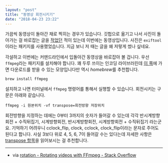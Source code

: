 ```yaml
---
layout: "post"
title: "동영상 회전시키기"
date: "2018-04-23 23:22"
---
```


가끔씩 동영상이 돌아간 채로 찍히는 경우가 있습니다. 깃헙으로 옮기고 나서 사진이 돌아가는 걸 바로잡는 글을 [적었던](https://canor.cf/2016/03/25/problem_from_images_rotating_without_reason/) 적이 있는데 이번에는 동영상입니다. 사진은 `exiftool`이라는 패키지를 사용했었습니다. 지금 보니 저 때는 글을 왜 저렇게 썼나 싶네요.

각설하고 이번에는 커맨드라인에서 입돌아간 동영상을 바로잡아 볼 겁니다. 우선 `ffmpeg`라는 패키지를 설치해야 합니다. 꽤 두루 쓰이는 인코딩 라이브러린데 [이 쪽](https://www.ffmpeg.org)에 가면 다운로드를 받을 수 있는 모양입니다만 역시 *homebrew*를 추천합니다.

```
brew install ffmpeg
```

설치하고 나면 터미널에서 `ffmpeg` 명령어를 통해서 실행할 수 있습니다. 회전시키는 구문은 아래와 같습니다.

```
ffmpeg -i 원본위치 -vf transpose=회전방향 저장위치
```

회전방향을 지정하는 데에는 0부터 3까지의 숫자가 들어갈 수 있는데 각각 반시계방향회전 + 수직뒤집기, 시계방향회전, 반시계방향회전, 시계방향회전 + 수직뒤집기 라는군요. 기억하기 어려우니 cclock_flip, clock, cclock, clock_flip이라는 문자로 주어도 된다고 합니다. 사실 3보다 위로 4, 5, 6, 7이 들어갈 수는 있다는데 자세한 사항은 [transpose 항목](http://ffmpeg.org/ffmpeg-filters.html#transpose)을 읽어보시는 걸 추천합니다.

- - -

- via [rotation - Rotating videos with FFmpeg - Stack Overflow](https://stackoverflow.com/questions/3937387/rotating-videos-with-ffmpeg)
